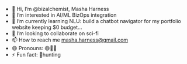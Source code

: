 - 👋 Hi, I’m @bizalchemist, Masha Harness
- 👀 I’m interested in AI/ML BizOps integration
- 🌱 I’m currently learning NLU: build a chatbot navigator for my portfolio website keeping $0 budget...
- 💞️ I’m looking to collaborate on sci-fi
- 📫 How to reach me masha.harness@gmail.com
- 😄 Pronouns: 😄👱🏻
- ⚡ Fun fact: 🍄hunting

<!---
bizalchemist/bizalchemist is a ✨ special ✨ repository because its `README.md` (this file) appears on your GitHub profile.
You can click the Preview link to take a look at your changes.
--->
